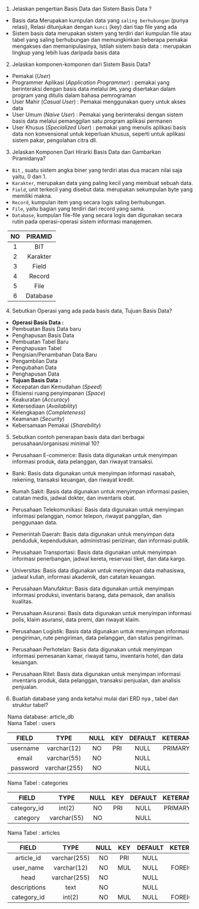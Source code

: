 1. Jelaskan pengertian Basis Data dan Sistem Basis Data ?
- Basis data Merupakan kumpulan data yang `saling berhubungan` (punya relasi),
Relasi ditunjukan dengan `kunci` (key) dari tiap file yang ada
- Sistem basis data merupakan sistem yang terdiri dari kumpulan file atau tabel yang saling berhubungan dan memungkinkan beberapa pemakai mengakses dan memanipulasinya, Istilah sistem basis data : merupakan lingkup yang lebih luas daripada basis data

2. Jelaskan komponen-komponen dari Sistem Basis Data?
- Pemakai (*User*)
- Programmer Aplikasi (*Application Programmer*) : pemakai yang berinteraksi dengan basis data melalui `DML` yang disertakan dalam program yang ditulis dalam bahasa pemrograman
- User Mahir (*Casual User*) : Pemakai menggunakan query untuk akses data
- User Umum (*Naive User*) : Pemakai yang berinteraksi dengan sistem basis data melalui pemanggilan satu program aplikasi permanen
- User Khusus (*Specialized User*) : pemakai yang menulis aplikasi basis data non konvensional untuk keperluan khusus, seperti untuk aplikasi sistem pakar, pengolahan citra dll.

3. Jelaskan Komponen Dari Hirarki Basis Data dan Gambarkan Piramidanya?
- `Bit` , suatu sistem angka biner yang terdiri atas dua macam nilai saja yaitu, 0 dan 1.
- `Karakter`, merupakan data yang paling kecil yang membuat sebuah data.
- `Field`, unit terkecil yang disebut data. merupakan sekumpulan byte yang memiliki makna.
- `Record`, kumpulan item yang secara logis saling berhubungan. 
- `File`, yaitu bagian yang terdiri dari record yang sama.
- `Database`, kumpulan file-file yang secara logis dan digunakan secara rutin pada operasi-operasi sistem informasi manajemen.
<div style="margin: 0 0.8em">

| NO | PIRAMID |
|:--:|:-------:|
| 1  | BIT |
| 2 | Karakter |
| 3 | Field |
| 4 | Record |
| 5 | File |
| 6 | Database |

</div>

4. Sebutkan Operasi yang ada pada basis data, Tujuan Basis Data?
- **Operasi Basis Data :**
- Pembuatan Basis Data baru
- Penghapusan Basis Data
- Pembuatan Tabel Baru
- Penghapusan Tabel
- Pengisian/Penambahan Data Baru
- Pengambilan Data
- Pengubahan Data
- Penghapusan Data
- **Tujuan Basis Data :**
- Kecepatan dan Kemudahan (*Speed*)
- Efisiensi ruang penyimpanan (*Space*)
- Keakuratan (*Accuracy*)
- Ketersediaan (*Availability*)
- Kelengkapan (*Completeness*)
- Keamanan (*Security*)
- Kebersamaan Pemakai (*Sharebility*)

5. Sebutkan contoh penerapan basis data dari berbagai perusahaan/organisasi minimal 10?
- Perusahaan E-commerce: Basis data digunakan untuk menyimpan informasi produk, data pelanggan, dan riwayat transaksi.

- Bank: Basis data digunakan untuk menyimpan informasi nasabah, rekening, transaksi keuangan, dan riwayat kredit.

- Rumah Sakit: Basis data digunakan untuk menyimpan informasi pasien, catatan medis, jadwal dokter, dan inventaris obat.

- Perusahaan Telekomunikasi: Basis data digunakan untuk menyimpan informasi pelanggan, nomor telepon, riwayat panggilan, dan penggunaan data.

- Pemerintah Daerah: Basis data digunakan untuk menyimpan data penduduk, kependudukan, administrasi perizinan, dan informasi publik.

- Perusahaan Transportasi: Basis data digunakan untuk menyimpan informasi penerbangan, jadwal kereta, reservasi tiket, dan data kargo.

- Universitas: Basis data digunakan untuk menyimpan data mahasiswa, jadwal kuliah, informasi akademik, dan catatan keuangan.

- Perusahaan Manufaktur: Basis data digunakan untuk menyimpan informasi produksi, inventaris barang, data pemasok, dan analisis kualitas.

- Perusahaan Asuransi: Basis data digunakan untuk menyimpan informasi polis, klaim asuransi, data premi, dan riwayat klaim.

- Perusahaan Logistik: Basis data digunakan untuk menyimpan informasi pengiriman, rute pengiriman, data pelanggan, dan status pengiriman.

- Perusahaan Perhotelan: Basis data digunakan untuk menyimpan informasi pemesanan kamar, riwayat tamu, inventaris hotel, dan data keuangan.

- Perusahaan Ritel: Basis data digunakan untuk menyimpan informasi inventaris produk, data pelanggan, transaksi penjualan, dan analisis penjualan.

6. Buatlah database yang anda ketahui mulai dari ERD nya , tabel dan struktur tabel?

<div style="margin: 0 0.8em">

Nama database: article_db
<br>
Nama Tabel : users

|  FIELD   |    TYPE     | NULL | KEY | DEFAULT | KETERANGAN  |
|:--------:|:-----------:| :-: |:---:| :-: |:-----------:|
| username | varchar(12) | NO | PRI | NULL | PRIMARY KEY |
| email |   varchar(55) | NO | | NULL |             |
| password | varchar(255) | NO | | NULL |             |\

Nama Tabel : categories

| FIELD | TYPE | NULL | KEY | DEFAULT | KETERANGAN |
|:-:|:-:| :-: |:---:| :-: |:----------:|
| category_id | int(2) | NO | PRI | NULL | PRIMARY KEY|
| category | varchar(55) | NO | | NULL | |

Nama Tabel : articles

|    FIELD     | TYPE | NULL | KEY | DEFAULT | KETERANGAN  |
|:------------:|:-:| :-: |:---:| :-: |:-----------:|
|  article_id  | varchar(255) | NO | PRI | NULL |             |
|  user_name   | varchar(12) | NO | MUL | NULL | FOREIGN KEY |
|     head     | varchar(255) | NO |     | NULL |             |
| descriptions | text | NO |     | NULL |             |
| category_id  | int(2) | NO | MUL | NULL | FOREIGN KEY |

</div>
